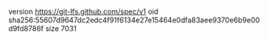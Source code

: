 version https://git-lfs.github.com/spec/v1
oid sha256:55607d9647dc2edc4f91f6134e27e15464e0dfa83aee9370e6b9e00d9fd8786f
size 7031
